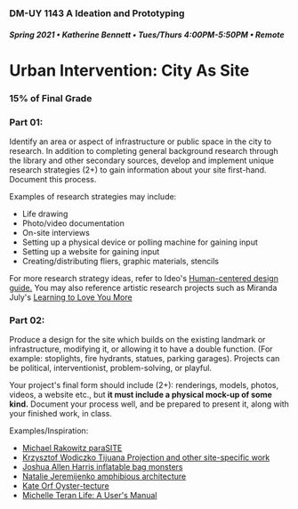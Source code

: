 ### DM-UY 1143 A Ideation and Prototyping
##### Spring 2021 • Katherine Bennett • Tues/Thurs 4:00PM-5:50PM • Remote

# Urban Intervention: City As Site

### 15% of Final Grade

### Part 01: 
Identify an area or aspect of infrastructure or public space in the city to research. In addition to completing general background research through the library and other secondary sources, develop and implement unique research strategies (2+) to gain information about your site first-hand. Document this process.

Examples of research strategies may include:

* Life drawing
* Photo/video documentation
* On-site interviews
* Setting up a physical device or polling machine for gaining input
* Setting up a website for gaining input 
* Creating/distributing fliers, graphic materials, stencils

For more research strategy ideas, refer to Ideo's [Human-centered design guide.](https://www.ideo.com/post/design-kit) 
You may also reference artistic research projects such as Miranda July's [Learning to Love You More](http://learningtoloveyoumore.com/)

### Part 02:

Produce a design for the site which builds on the existing landmark or infrastructure, modifying it, or allowing it to have a double function. 
(For example: stoplights, fire hydrants, statues, parking garages). 
Projects can be political, interventionist, problem-solving, or playful. 

Your project's final form should include (2+): renderings, models, photos, videos, a website etc., but **it must include a physical mock-up of some kind.** Document your process well, and be prepared to present it, along with your finished work, in class.

Examples/Inspiration:
* [Michael Rakowitz paraSITE](http://www.michaelrakowitz.com/parasite/)
* [Krzysztof Wodiczko Tijuana Projection and other site-specific work](https://art21.org/artist/krzysztof-wodiczko/)
* [Joshua Allen Harris inflatable bag monsters](http://www.arttherapyblog.com/online/urban-street-art-5-inflatable-bag-monsters-by-joshua-allen-harris/#.W4hIpJNKg8Y)
* [Natalie Jeremijenko amphibious architecture](http://www.spontaneousinterventions.org/project/amphibious-architecture)
* [Kate Orf Oyster-tecture](https://www.6sqft.com/living-breakwaters-an-award-winning-project-brings-oyster-tecture-to-the-shores-of-staten-island/)
* [Michelle Teran Life: A User's Manual](http://www.ubermatic.org/?p=221) 
